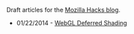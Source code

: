 Draft articles for the [Mozilla Hacks blog](https://hacks.mozilla.org/).

* 01/22/2014 - [WebGL Deferred Shading](https://hacks.mozilla.org/2014/01/webgl-deferred-shading/)
